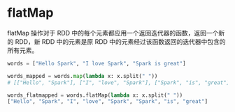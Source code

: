 # flatMap

flatMap 操作对于 RDD 中的每个元素都应用一个返回迭代器的函数，返回一个新的 RDD，新 RDD 中的元素是原 RDD 中的元素经过该函数返回的迭代器中包含的所有元素。

```python
words = ["Hello Spark", "I love Spark", "Spark is great"]

words_mapped = words.map(lambda x: x.split(" "))
# [["Hello", "Spark"], ["I", "love", "Spark"], ["Spark", "is", "great"]]

words_flatmapped = words.flatMap(lambda x: x.split(" "))
["Hello", "Spark", "I", "love", "Spark", "Spark", "is", "great"]
```